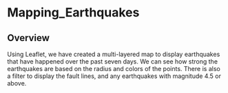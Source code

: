 # Mapping_Earthquakes

## Overview

Using Leaflet, we have created a multi-layered map to display earthquakes that have happened over the past seven days. We can see how strong the earthquakes are based on the radius and colors of the points. There is also a filter to display the fault lines, and any earthquakes with magnitude 4.5 or above.
